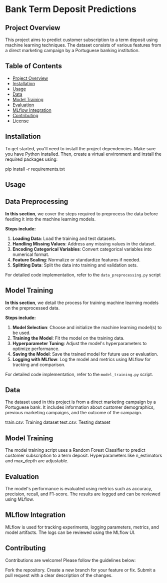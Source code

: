 # Bank Term Deposit Predictions

## Project Overview
This project aims to predict customer subscription to a term deposit using machine learning techniques. The dataset consists of various features from a direct marketing campaign by a Portuguese banking institution.


## Table of Contents

- [Project Overview](#project-overview)
- [Installation](#installation)
- [Usage](#usage)
- [Data](#data)
- [Model Training](#model-training)
- [Evaluation](#evaluation)
- [MLflow Integration](#mlflow-integration)
- [Contributing](#contributing)
- [License](#license)

## Installation
To get started, you'll need to install the project dependencies. Make sure you have Python installed. Then, create a virtual environment and install the required packages using:

pip install -r requirements.txt

## Usage

## **Data Preprocessing**

**In this section**, we cover the steps required to preprocess the data before feeding it into the machine learning models.

**Steps include:**

1. **Loading Data**: Load the training and test datasets.
2. **Handling Missing Values**: Address any missing values in the dataset.
3. **Encoding Categorical Variables**: Convert categorical variables into numerical format.
4. **Feature Scaling**: Normalize or standardize features if needed.
5. **Splitting Data**: Split the data into training and validation sets.

For detailed code implementation, refer to the `data_preprocessing.py` script

## **Model Training**

**In this section**, we detail the process for training machine learning models on the preprocessed data.

**Steps include:**

1. **Model Selection**: Choose and initialize the machine learning model(s) to be used.
2. **Training the Model**: Fit the model on the training data.
3. **Hyperparameter Tuning**: Adjust the model's hyperparameters to optimize performance.
4. **Saving the Model**: Save the trained model for future use or evaluation.
5. **Logging with MLflow**: Log the model and metrics using MLflow for tracking and comparison.

For detailed code implementation, refer to the `model_training.py` script.

## Data
The dataset used in this project is from a direct marketing campaign by a Portuguese bank. It includes information about customer demographics, previous marketing campaigns, and the outcome of the campaign.

train.csv: Training dataset
test.csv: Testing dataset

## Model Training
The model training script uses a Random Forest Classifier to predict customer subscription to a term deposit. Hyperparameters like n_estimators and max_depth are adjustable.

## Evaluation
The model's performance is evaluated using metrics such as accuracy, precision, recall, and F1-score. The results are logged and can be reviewed using MLflow.

## MLflow Integration
MLflow is used for tracking experiments, logging parameters, metrics, and model artifacts. The logs can be reviewed using the MLflow UI.

## Contributing
Contributions are welcome! Please follow the guidelines below:

Fork the repository.
Create a new branch for your feature or fix.
Submit a pull request with a clear description of the changes.